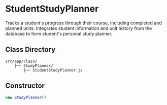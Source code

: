 # StudentStudyPlanner

Tracks a student's progress through their course, including completed and planned units.
Integrates student information and unit history from the database to form student's personal study planner.
## Class Directory
```directory
src/app/class/
	├── StudyPlanner/
		├── StudentStudyPlanner.js
```

## Constructor
```js
new StudyPlanner()
```
